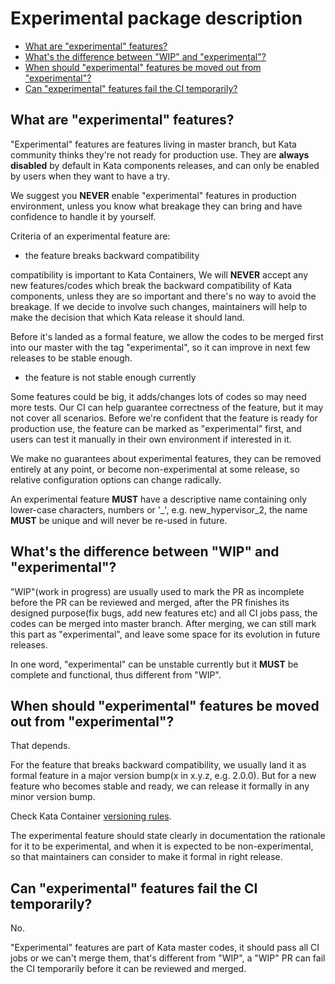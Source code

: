 # Experimental package description

* [What are "experimental" features?](#what-are-experimental-features)
* [What's the difference between "WIP" and "experimental"?](#what-s-the-difference-between-wip-and-experimental)
* [When should "experimental" features be moved out from "experimental"?](#when-should-experimental-features-be-moved-out-from-experimental)
* [Can "experimental" features fail the CI temporarily?](#can-experimental-features-fail-the-ci-temporarily)

## What are "experimental" features?

"Experimental" features are features living in master branch, 
but Kata community thinks they're not ready for production use.
They are **always disabled** by default in Kata components releases,
and can only be enabled by users when they want to have a try.

We suggest you **NEVER** enable "experimental" features in production environment,
unless you know what breakage they can bring and have confidence to handle it by yourself.

Criteria of an experimental feature are:

* the feature breaks backward compatibility

compatibility is important to Kata Containers,
We will **NEVER** accept any new features/codes which break the backward compatibility of Kata components,
unless they are so important and there's no way to avoid the breakage.
If we decide to involve such changes, maintainers will help to make the decision that which Kata release
it should land.

Before it's landed as a formal feature, we allow the codes to be merged first into our master with the tag "experimental",
so it can improve in next few releases to be stable enough.

* the feature is not stable enough currently

Some features could be big, it adds/changes lots of codes so may need more tests.
Our CI can help guarantee correctness of the feature, but it may not cover all scenarios.
Before we're confident that the feature is ready for production use,
the feature can be marked as "experimental" first, and users can test it manually in their own environment if interested in it.

We make no guarantees about experimental features, they can be removed entirely at any point,
or become non-experimental at some release, so relative configuration options can change radically.

An experimental feature **MUST** have a descriptive name containing only lower-case characters, numbers or '_', 
e.g. new_hypervisor_2, the name **MUST** be unique and will never be re-used in future.

## What's the difference between "WIP" and "experimental"?

"WIP"(work in progress) are usually used to mark the PR as incomplete before the PR can be reviewed and merged,
after the PR finishes its designed purpose(fix bugs, add new features etc) and all CI jobs pass, the codes can be merged into master branch.
After merging, we can still mark this part as "experimental", and leave some space for its evolution in future releases.

In one word, "experimental" can be unstable currently but it **MUST** be complete and functional, thus different from "WIP".

## When should "experimental" features be moved out from "experimental"?

That depends.

For the feature that breaks backward compatibility, we usually land it as formal feature in a major version bump(x in x.y.z, e.g. 2.0.0).
But for a new feature who becomes stable and ready, we can release it formally in any minor version bump.

Check Kata Container [versioning rules](https://github.com/kata-containers/documentation/blob/c556f1853f2e3df69d336de01ad4bb38e64ecc1b/Releases.md#versioning).

The experimental feature should state clearly in documentation the rationale for it to be experimental, 
and when it is expected to be non-experimental,
so that maintainers can consider to make it formal in right release.

## Can "experimental" features fail the CI temporarily?

No.

"Experimental" features are part of Kata master codes, it should pass all CI jobs or we can't merge them,
that's different from "WIP", a "WIP" PR can fail the CI temporarily before it can be reviewed and merged.

